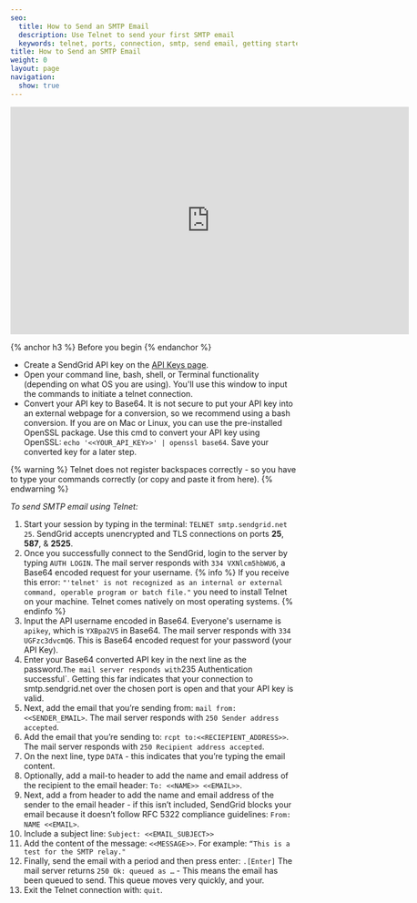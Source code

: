 ```yaml
---
seo:
  title: How to Send an SMTP Email
  description: Use Telnet to send your first SMTP email
  keywords: telnet, ports, connection, smtp, send email, getting started
title: How to Send an SMTP Email
weight: 0
layout: page
navigation:
  show: true
---
```


<iframe src="https://player.vimeo.com/video/190122014" width="700" height="400" frameborder="0" webkitallowfullscreen mozallowfullscreen allowfullscreen></iframe>

{% anchor h3 %}
Before you begin
{% endanchor %}

- Create a SendGrid API key on the [API Keys page](https://app.sendgrid.com/settings/api_keys).
- Open your command line, bash, shell, or Terminal functionality (depending on what OS you are using). You'll use this window to input the commands to initiate a telnet connection.
- Convert your API key to Base64. It is not secure to put your API key into an external webpage for a conversion, so we recommend using a bash conversion. If you are on Mac or Linux, you can use the pre-installed OpenSSL package. Use this cmd to convert your API key using OpenSSL: `echo '<<YOUR_API_KEY>>' | openssl base64`. Save your converted key for a later step.

{% warning %}
Telnet does not register backspaces correctly - so you have to type your commands correctly (or copy and paste it from here).
{% endwarning %}

*To send SMTP email using Telnet:*

1. Start your session by typing in the terminal: `TELNET smtp.sendgrid.net 25`. SendGrid accepts unencrypted and TLS connections on ports **25**, **587**, & **2525**.
1. Once you successfully connect to the SendGrid, login to the server by typing `AUTH LOGIN`.
    The mail server responds with `334 VXNlcm5hbWU6`, a Base64 encoded request for your username.
    {% info %}
    If you receive this error: `"'telnet' is not recognized as an internal or external command, operable program or batch file."` you need to install Telnet on your machine. Telnet comes natively on most operating systems.
    {% endinfo %}
1. Input the API username encoded in Base64. Everyone's username is `apikey`, which is `YXBpa2V5` in Base64.
    The mail server responds with `334 UGFzc3dvcmQ6`. This is Base64 encoded request for your password (your API Key).
1. Enter your Base64 converted API key in the next line as the password.`
    The mail server responds with `235 Authentication successful`. Getting this far indicates that your connection to smtp.sendgrid.net over the chosen port is open and that your API key is valid.
1. Next, add the email that you’re sending from: `mail from:<<SENDER_EMAIL>`.
    The mail server responds with `250 Sender address accepted`.
1. Add the email that you’re sending to: `rcpt to:<<RECIEPIENT_ADDRESS>>`.
    The mail server responds with `250 Recipient address accepted`.
1. On the next line, type `DATA` - this indicates that you’re typing the email content.
1. Optionally, add a mail-to header to add the name and email address of the recipient to the email header: `To: <<NAME>> <<EMAIL>>`.
1. Next, add a from header to add the name and email address of the sender to the email header - if this isn’t included, SendGrid blocks your email because it doesn’t follow RFC 5322 compliance guidelines: `From: NAME <<EMAIL>`.
1. Include a subject line: `Subject: <<EMAIL_SUBJECT>>`
1. Add the content of the message: `<<MESSAGE>>`. For example: `“This is a test for the SMTP relay."`
1. Finally, send the email with a period and then press enter: `.[Enter]`
    The mail server returns `250 Ok: queued as …` - This means the email has been queued to send. This queue moves very quickly, and your.
1. Exit the Telnet connection with: `quit`.
